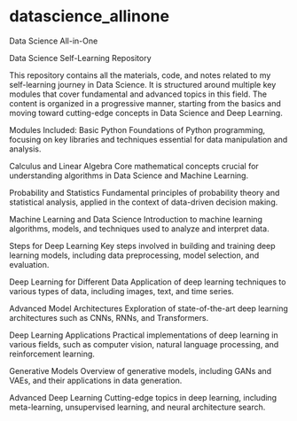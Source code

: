 # datascience_allinone
Data Science All-in-One

Data Science Self-Learning Repository

This repository contains all the materials, code, and notes related to my self-learning journey in Data Science. It is structured around multiple key modules that cover fundamental and advanced topics in this field. The content is organized in a progressive manner, starting from the basics and moving toward cutting-edge concepts in Data Science and Deep Learning.

Modules Included:
Basic Python
Foundations of Python programming, focusing on key libraries and techniques essential for data manipulation and analysis.

Calculus and Linear Algebra
Core mathematical concepts crucial for understanding algorithms in Data Science and Machine Learning.

Probability and Statistics
Fundamental principles of probability theory and statistical analysis, applied in the context of data-driven decision making.

Machine Learning and Data Science
Introduction to machine learning algorithms, models, and techniques used to analyze and interpret data.

Steps for Deep Learning
Key steps involved in building and training deep learning models, including data preprocessing, model selection, and evaluation.

Deep Learning for Different Data
Application of deep learning techniques to various types of data, including images, text, and time series.

Advanced Model Architectures
Exploration of state-of-the-art deep learning architectures such as CNNs, RNNs, and Transformers.

Deep Learning Applications
Practical implementations of deep learning in various fields, such as computer vision, natural language processing, and reinforcement learning.

Generative Models
Overview of generative models, including GANs and VAEs, and their applications in data generation.

Advanced Deep Learning
Cutting-edge topics in deep learning, including meta-learning, unsupervised learning, and neural architecture search.

